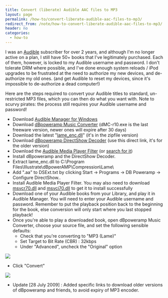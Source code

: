 ```yaml
---
title: Convert (liberate) Audible AAC files to MP3
layout: page
permalink: /how-to/convert-liberate-audible-aac-files-to-mp3/
redirect_from: /note/how-to-convert-liberate-audible-aac-files-to-mp3/
header: no
categories:
  - how-to
---
```

I was an [Audible][1] subscriber for over 2 years, and although I'm no longer active on a plan, I still have 50+ books that I've legitimately purchased. Each of them, however, is locked to my Audible username and password. I don't tolerate DRM where possible, and I've done enough system reloads / iPod upgrades to be frustrated at the need to authorize my new devices, and de-authorize my old ones. (and get Audible to reset my devices, since it's impossible to de-authorize a dead computer!)

Here are the steps required to convert your Audible titles to standard, un-restricted MP3 files, which you can then do what you want with. Note to scurvy pirates: the process still requires your Audible username and password!<!--more-->

  * Download [Audible Manager for Windows][2]
  * Download [dBpoweramp Music Converter][3] (dMC-r10.exe is the last freeware version, newer ones will expire after 30 days)
  * Download the latest "[lame_enc.dll][4]" (it's in the zipfile version)
  * Download [dBpoweramp DirectShow Decoder][5] (use this direct link, it's for the older version)
  * Download the [Audible Media Player Filter][6] (or [search for it][7])
  * Install dBpoweramp and the DirectShow Decoder.
  * Extract lame_enc.dll to C:\Program Files\Illustrate\dBpowerAMP\Compression\Lame\
  * Add ".aa" to DSExt.txt by clicking Start -> Programs -> DB Poweramp -> Configure DirectShow..
  * Install Audible Media Player Filter. You may also need to download [msvcr70.dll][8] and [msvci70.dll][9] to get it to install successfully
  * Download one of your Audible books from your Library, and play it in Audible Manager. You will need to enter your Audible username and password. Remember to put the playback position back to the beginning for the book, else conversion will only start where you last stopped playback!
  * Once you're able to play a downloaded book, open dBpoweramp Music Converter, choose your source file, and set the following sensible defaults:
      * Check that you're converting to "MP3 (Lame)"
      * Set Target to Bit Rate (CBR) : 32kbps
      * Under "Advanced", uncheck the "Original" option<figure id="attachment_1112" style="width: 300px;" class="wp-caption aligncenter">


![](http://www.funkypenguin.co.nz/wp-content/uploads/2009/01/TinyXP-Rev08-1-300x150.jpg)

  * Click "Convert"

![](http://www.funkypenguin.co.nz/wp-content/uploads/2009/01/TinyXP-Rev08-300x138.jpg)


  * Update [28 July 2009] : Added specific links to download older versions of dBpoweramp and friends, to avoid expiry of MP3 encoder.

 [1]: http://www.audible.com
 [2]: http://www.audible.com/software/
 [3]: http://web.archive.org/web/20110224225448/http://afewbeers.com/stuff/programs/dMC-r10.exe "dBpoweramp Music Converter"
 [4]: http://lame.buanzo.com.ar/ "Latest lame_enc.dll"
 [5]: http://www.dbpoweramp.com/codecs/dBpowerAMP-codec-DirectShowDecoder.exe "dBpoweramp DirectShow Decoder"
 [6]: http://www.coolutils.com/Downloads/AudibleMediaPlayerFilter.exe "Audible Media Player Filter"
 [7]: http://www.google.co.nz/search?q=AudibleMediaPlayerFilter.exe
 [8]: http://www.google.co.nz/search?q=msvcr70.dll
 [9]: http://www.google.co.nz/search?q=msvci70.dll
